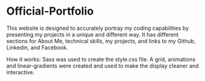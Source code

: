 # Official-Portfolio

This website is designed to accurately portray my coding capabilities by presenting my projects in a unique and different way. It has different sections for About Me, technical skills, my projects, and links to my Github, Linkedin, and Facebook.

How it works: Sass was used to create the style.css file. A grid, animations and linear-gradients were created and used to make the display cleaner and interactive. 